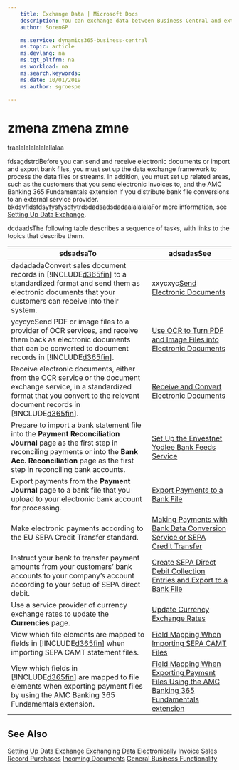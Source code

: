 ```yaml
---
    title: Exchange Data | Microsoft Docs
    description: You can exchange data between Business Central and external files or streams in connection with common business tasks, such as sending and receiving electronic documents and importing and exporting bank files.
    author: SorenGP

    ms.service: dynamics365-business-central
    ms.topic: article
    ms.devlang: na
    ms.tgt_pltfrm: na
    ms.workload: na
    ms.search.keywords:
    ms.date: 10/01/2019
    ms.author: sgroespe

---
```

# zmena zmena zmne
traalalalalalalallalaa

fdsagdstrdBefore you can send and receive electronic documents or import and export bank files, you must set up the data exchange framework to process the data files or streams. In addition, you must set up related areas, such as the customers that you send electronic invoices to, and the AMC Banking 365 Fundamentals extension if you distribute bank file conversions to an external service provider. bkdsvfidsfdsyfysfysdfytrdsdadsadsdadaalalalalaFor more information, see [Setting Up Data Exchange](across-set-up-data-exchange.md).

dcdaadsThe following table describes a sequence of tasks, with links to the topics that describe them.

| sdsadsa**To** | adsadas**See** |
|------------|-------------|  
| dadadadaConvert sales document records in [!INCLUDE[d365fin](includes/d365fin_md.md)] to a standardized format and send them as electronic documents that your customers can receive into their system. | xxycxyc[Send Electronic Documents](sales-how-to-send-electronic-documents.md) |
| ycycycSend PDF or image files to a provider of OCR services, and receive them back as electronic documents that can be converted to document records in [!INCLUDE[d365fin](includes/d365fin_md.md)]. | [Use OCR to Turn PDF and Image Files into Electronic Documents](across-how-use-ocr-pdf-images-files.md) |
| Receive electronic documents, either from the OCR service or the document exchange service, in a standardized format that you convert to the relevant document records in [!INCLUDE[d365fin](includes/d365fin_md.md)]. | [Receive and Convert Electronic Documents](purchasing-how-to-receive-and-convert-electronic-documents.md) |
| Prepare to import a bank statement file into the **Payment Reconciliation Journal** page as the first step in reconciling payments or into the **Bank Acc. Reconciliation** page as the first step in reconciling bank accounts. | [Set Up the Envestnet Yodlee Bank Feeds Service](bank-how-setup-bank-statement-service.md) |
| Export payments from the **Payment Journal** page to a bank file that you upload to your electronic bank account for processing. | [Export Payments to a Bank File](payables-how-export-payments-bank-file.md) |
| Make electronic payments according to the EU SEPA Credit Transfer standard. | [Making Payments with Bank Data Conversion Service or SEPA Credit Transfer](finance-make-payments-with-bank-data-conversion-service-or-sepa-credit-transfer.md) |
| Instruct your bank to transfer payment amounts from your customers’ bank accounts to your company’s account according to your setup of SEPA direct debit. | [Create SEPA Direct Debit Collection Entries and Export to a Bank File](finance-how-create-sepa-direct-debit-collection-entries-export-bank-file.md) |
| Use a service provider of currency exchange rates to update the **Currencies** page. | [Update Currency Exchange Rates](finance-how-update-currencies.md) |
| View which file elements are mapped to fields in [!INCLUDE[d365fin](includes/d365fin_md.md)] when importing SEPA CAMT statement files. | [Field Mapping When Importing SEPA CAMT Files](across-field-mapping-when-importing-sepa-camt-files.md) |
| View which fields in [!INCLUDE[d365fin](includes/d365fin_md.md)] are mapped to file elements when exporting payment files by using the AMC Banking 365 Fundamentals extension. | [Field Mapping When Exporting Payment Files Using the AMC Banking 365 Fundamentals extension](across-field-mapping-when-exporting-payment-files-using-bank-data-conversion-service.md) |

## See Also
[Setting Up Data Exchange](across-set-up-data-exchange.md)
[Exchanging Data Electronically](across-data-exchange.md)
[Invoice Sales](sales-how-invoice-sales.md)
[Record Purchases](purchasing-how-record-purchases.md)
[Incoming Documents](across-income-documents.md)
[General Business Functionality](ui-across-business-areas.md)
